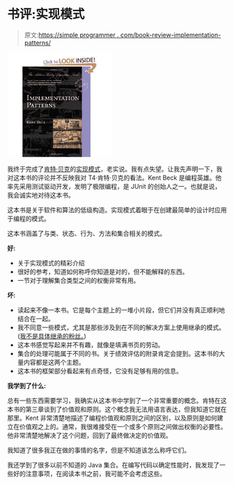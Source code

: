 # 书评:实现模式

> 原文:[https://simple programmer . com/book-review-implementation-patterns/](https://simpleprogrammer.com/book-review-implementation-patterns/)



![](img/66ab3be577400f3024e92f1cbae699a9.png "implementationpatterns")



我终于完成了[肯特·贝克](http://www.amazon.com/Kent-Beck/e/B000APC0EY/?_encoding=UTF8&camp=1789&creative=390957&linkCode=ur2&tag=makithecompsi-20)的[实现模式](http://www.amazon.com/gp/product/0321413091/ref=as_li_ss_tl?ie=UTF8&camp=1789&creative=390957&creativeASIN=0321413091&linkCode=as2&tag=makithecompsi-20)，老实说。我有点失望。让我先声明一下，我对这本书的评论并不反映我对 T4·肯特·贝克的看法。Kent Beck 是编程英雄。他率先采用测试驱动开发，发明了极限编程，是 JUnit 的创始人之一。也就是说，我会诚实地对待这本书。

这本书是关于软件和算法的低级构造。实现模式着眼于在创建最简单的设计时应用于编程的模式。

这本书涵盖了与类、状态、行为、方法和集合相关的模式。

**好:**

*   关于实现模式的精彩介绍
*   很好的参考，知道如何称呼你知道是对的，但不能解释的东西。
*   一节对于理解集合类型之间的权衡非常有用。

**坏:**

*   读起来不像一本书。它是每个主题上的一堆小片段，但它们并没有真正顺利地结合在一起。
*   我不同意一些模式，尤其是那些涉及到在不同的解决方案上使用继承的模式。([我不是具体继承的粉丝。](https://simpleprogrammer.com/2010/01/15/inheritance-is-inherently-evil/))
*   这本书感觉写起来并不有趣，就像是填满书页的劳动。
*   集合的处理可能属于不同的书。关于绩效评估的附录肯定会提到。这本书的大量内容都是这两个主题。
*   这本书的框架部分看起来有点奇怪，它没有足够有用的信息。

**我学到了什么:**

总有一些东西需要学习，我确实从这本书中学到了一个非常重要的概念。肯特在这本书的第三章谈到了价值观和原则。这个概念我无法用语言表达，但我知道它就在那里。Kent 非常清楚地描述了编程价值观和原则之间的区别，以及原则是如何建立在价值观之上的。通常，我很难接受在一个或多个原则之间做出权衡的必要性。他非常清楚地解决了这个问题，回到了最终做决定的价值观。

我知道了很多我正在做的事情的名字，但是不知道该怎么称呼它们。

我还学到了很多以前不知道的 Java 集合。在编写代码以确定性能时，我发现了一些好的注意事项，在阅读本书之前，我可能不会考虑这些。